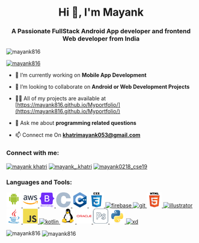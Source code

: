 
<h1 align="center">Hi 👋, I'm Mayank</h1>
<h3 align="center">A Passionate FullStack Android App developer and frontend Web developer from India</h3>

<p align="left"> <img src="https://komarev.com/ghpvc/?username=mayank816&label=Profile%20views&color=0e75b6&style=flat" alt="mayank816" /> </p>

<p align="left"> <a href="https://github.com/ryo-ma/github-profile-trophy"><img src="https://github-profile-trophy.vercel.app/?username=mayank816" alt="mayank816" /></a> </p>

- 🔭 I’m currently working on **Mobile App Development**

- 👯 I’m looking to collaborate on **Android or Web Development Projects**

- 👨‍💻 All of my projects are available at [https://mayank816.github.io/Myportfolio/](https://mayank816.github.io/Myportfolio/)

- 💬 Ask me about **programming related questions**

- 📫 Connect me On **khatrimayank053@gmail.com**

<h3 align="left">Connect with me:</h3>
<p align="left">
<a href="https://linkedin.com/in/mayank-khatri-291657196" target="blank"><img align="center" src="https://cdn.jsdelivr.net/npm/simple-icons@3.0.1/icons/linkedin.svg" alt="mayank khatri" height="30" width="40" /></a>
<a href="https://instagram.com/mayank_.khatri" target="blank"><img align="center" src="https://cdn.jsdelivr.net/npm/simple-icons@3.0.1/icons/instagram.svg" alt="mayank_.khatri" height="30" width="40" /></a>
<a href="https://www.hackerrank.com/mayank0218_cse19" target="blank"><img align="center" src="https://cdn.jsdelivr.net/npm/simple-icons@3.0.1/icons/hackerrank.svg" alt="mayank0218_cse19" height="30" width="40" /></a>
</p>

<h3 align="left">Languages and Tools:</h3>
<p align="left"> <a href="https://developer.android.com" target="_blank"> <img src="https://raw.githubusercontent.com/devicons/devicon/master/icons/android/android-original-wordmark.svg" alt="android" width="40" height="40"/> </a> <a href="https://aws.amazon.com" target="_blank"> <img src="https://raw.githubusercontent.com/devicons/devicon/master/icons/amazonwebservices/amazonwebservices-original-wordmark.svg" alt="aws" width="40" height="40"/> </a> <a href="https://getbootstrap.com" target="_blank"> <img src="https://raw.githubusercontent.com/devicons/devicon/master/icons/bootstrap/bootstrap-plain-wordmark.svg" alt="bootstrap" width="40" height="40"/> </a> <a href="https://www.cprogramming.com/" target="_blank"> <img src="https://raw.githubusercontent.com/devicons/devicon/master/icons/c/c-original.svg" alt="c" width="40" height="40"/> </a> <a href="https://www.w3schools.com/cpp/" target="_blank"> <img src="https://raw.githubusercontent.com/devicons/devicon/master/icons/cplusplus/cplusplus-original.svg" alt="cplusplus" width="40" height="40"/> </a> <a href="https://www.w3schools.com/css/" target="_blank"> <img src="https://raw.githubusercontent.com/devicons/devicon/master/icons/css3/css3-original-wordmark.svg" alt="css3" width="40" height="40"/> </a> <a href="https://firebase.google.com/" target="_blank"> <img src="https://www.vectorlogo.zone/logos/firebase/firebase-icon.svg" alt="firebase" width="40" height="40"/> </a> <a href="https://git-scm.com/" target="_blank"> <img src="https://www.vectorlogo.zone/logos/git-scm/git-scm-icon.svg" alt="git" width="40" height="40"/> </a> <a href="https://www.w3.org/html/" target="_blank"> <img src="https://raw.githubusercontent.com/devicons/devicon/master/icons/html5/html5-original-wordmark.svg" alt="html5" width="40" height="40"/> </a> <a href="https://www.adobe.com/in/products/illustrator.html" target="_blank"> <img src="https://www.vectorlogo.zone/logos/adobe_illustrator/adobe_illustrator-icon.svg" alt="illustrator" width="40" height="40"/> </a> <a href="https://www.java.com" target="_blank"> <img src="https://raw.githubusercontent.com/devicons/devicon/master/icons/java/java-original.svg" alt="java" width="40" height="40"/> </a> <a href="https://developer.mozilla.org/en-US/docs/Web/JavaScript" target="_blank"> <img src="https://raw.githubusercontent.com/devicons/devicon/master/icons/javascript/javascript-original.svg" alt="javascript" width="40" height="40"/> </a> <a href="https://kotlinlang.org" target="_blank"> <img src="https://www.vectorlogo.zone/logos/kotlinlang/kotlinlang-icon.svg" alt="kotlin" width="40" height="40"/> </a> <a href="https://www.linux.org/" target="_blank"> <img src="https://raw.githubusercontent.com/devicons/devicon/master/icons/linux/linux-original.svg" alt="linux" width="40" height="40"/> </a> <a href="https://www.oracle.com/" target="_blank"> <img src="https://raw.githubusercontent.com/devicons/devicon/master/icons/oracle/oracle-original.svg" alt="oracle" width="40" height="40"/> </a> <a href="https://www.photoshop.com/en" target="_blank"> <img src="https://raw.githubusercontent.com/devicons/devicon/master/icons/photoshop/photoshop-line.svg" alt="photoshop" width="40" height="40"/> </a> <a href="https://www.python.org" target="_blank"> <img src="https://raw.githubusercontent.com/devicons/devicon/master/icons/python/python-original.svg" alt="python" width="40" height="40"/> </a> <a href="https://www.adobe.com/products/xd.html" target="_blank"> <img src="https://cdn.worldvectorlogo.com/logos/adobe-xd.svg" alt="xd" width="40" height="40"/> </a> </p>

<p><img align="left" src="https://github-readme-stats.vercel.app/api/top-langs?username=mayank816&show_icons=true&locale=en&layout=compact" alt="mayank816" /></p>

<p>&nbsp;<img align="center" src="https://github-readme-stats.vercel.app/api?username=mayank816&show_icons=true&locale=en" alt="mayank816" /></p>
